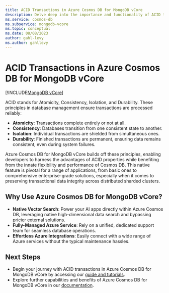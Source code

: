 ```yaml
---
title: ACID Transactions in Azure Cosmos DB for MongoDB vCore
description: Delve deep into the importance and functionality of ACID transactions in Azure Cosmos DB's MongoDB vCore.
ms.service: cosmos-db
ms.subservice: mongodb-vcore
ms.topic: conceptual
ms.date: 08/08/2023
author: gahl-levy
ms.author: gahllevy
---
```

# ACID Transactions in Azure Cosmos DB for MongoDB vCore

[!INCLUDE[MongoDB vCore](../../includes/appliesto-mongodb-vcore.md)]

ACID stands for Atomicity, Consistency, Isolation, and Durability. These principles in database management ensure transactions are processed reliably:

- **Atomicity**: Transactions complete entirely or not at all.
- **Consistency**: Databases transition from one consistent state to another.
- **Isolation**: Individual transactions are shielded from simultaneous ones.
- **Durability**: Finished transactions are permanent, ensuring data remains consistent, even during system failures.

Azure Cosmos DB for MongoDB vCore builds off these principles, enabling developers to harness the advantages of ACID properties while benefiting from the innate flexibility and performance of Cosmos DB. This native feature is pivotal for a range of applications, from basic ones to comprehensive enterprise-grade solutions, especially when it comes to preserving transactional data integrity across distributed sharded clusters.

## Why Use Azure Cosmos DB for MongoDB vCore?
- **Native Vector Search**: Power your AI apps directly within Azure Cosmos DB, leveraging native high-dimensional data search and bypassing pricier external solutions.
- **Fully-Managed Azure Service**: Rely on a unified, dedicated support team for seamless database operations.
- **Effortless Azure Integrations**: Easily connect with a wide range of Azure services without the typical maintenance hassles.

## Next Steps

- Begin your journey with ACID transactions in Azure Cosmos DB for MongoDB vCore by accessing our [guide and tutorials](quickstart-portal.md).
- Explore further capabilities and benefits of Azure Cosmos DB for MongoDB vCore in our [documentation](introduction.md).

